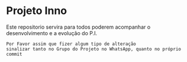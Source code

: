 # Projeto Inno
Este repositorio servira para todos poderem acompanhar o desenvolvimento e a evolução do P.I.
```shell
Por Favor assim que fizer algum tipo de alteração
sinalizar tanto no Grupo do Projeto no WhatsApp, quanto no próprio commit
```
